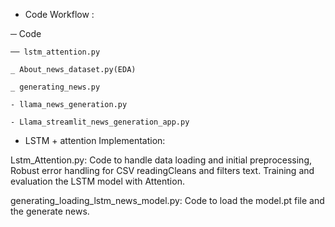 - Code Workflow :

─ Code

    ── lstm_attention.py
    
    _ About_news_dataset.py(EDA)
    
    _ generating_news.py
    
    - llama_news_generation.py

    - Llama_streamlit_news_generation_app.py
    
- LSTM + attention Implementation:

Lstm_Attention.py: Code to handle data loading and initial preprocessing, Robust error handling for CSV readingCleans and filters text. Training and evaluation the LSTM model with Attention.

generating_loading_lstm_news_model.py: Code to load the model.pt file and the generate news.


    





